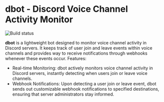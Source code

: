 # dbot - Discord Voice Channel Activity Monitor

![Build status](https://github.com/astoliarov/dbot/actions/workflows/main.yml/badge.svg)

**dbot** is a lightweight bot designed to monitor voice channel activity in Discord servers. It keeps track of user join
and leave events within voice channels and provides way to receive notifications through webhooks whenever
these events occur.
Features:

- Real-time Monitoring: dbot actively monitors voice channel activity in Discord servers, instantly detecting when users
  join or leave voice channels.
- Webhook Notifications: Upon detecting a user join or leave event, dbot sends out customizable webhook notifications to
  specified destinations, ensuring that server administrators stay informed.

